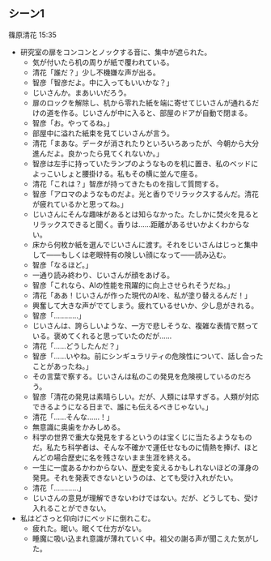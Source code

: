 ## シーン1
篠原清花 15:35

- 研究室の扉をコンコンとノックする音に、集中が遮られた。
    - 気が付いたら机の周りが紙で覆われている。
    - 清花「誰だ？」少し不機嫌な声が出る。
    - 智彦「智彦だよ。中に入ってもいいかな？」
    - じいさんか。まあいいだろう。
    - 扉のロックを解除し、机から零れた紙を端に寄せてじいさんが通れるだけの道を作る。じいさんが中に入ると、部屋のドアが自動で閉まる。
    - 智彦「お。やってるね。」
    - 部屋中に溢れた紙束を見てじいさんが言う。
    - 清花「まあな。データが消されたりといろいろあったが、今朝から大分進んだよ。良かったら見てくれないか。」
    - 智彦は左手に持っていたランプのようなものを机に置き、私のベッドによっこいしょと腰掛ける。私もその横に並んで座る。
    - 清花「これは？」智彦が持ってきたものを指して質問する。
    - 智彦「アロマのようなものだよ。光と香りでリラックスするんだ。清花が疲れているかと思ってね。」
    - じいさんにそんな趣味があるとは知らなかった。たしかに焚火を見るとリラックスできると聞く。香りは……距離があるせいかよくわからない。
    - 床から何枚か紙を選んでじいさんに渡す。それをじいさんはじっと集中して――もしくは老眼特有の険しい顔になって――読み込む。
    - 智彦「なるほど。」
    - 一通り読み終わり、じいさんが顔をあげる。
    - 智彦「これなら、AIの性能を飛躍的に向上させられそうだね。」
    - 清花「ああ！じいさんが作った現代のAIを、私が塗り替えるんだ！」
    - 興奮して大きな声がでてしまう。疲れているせいか、少し息がきれる。
    - 智彦「…………」
    - じいさんは、誇らしいような、一方で悲しそうな、複雑な表情で黙っている。褒めてくれると思っていたのだが……
    - 清花「……どうしたんだ？」
    - 智彦「……いやね。前にシンギュラリティの危険性について、話し合ったことがあったね。」
    - その言葉で察する。じいさんは私のこの発見を危険視しているのだろう。
    - 智彦「清花の発見は素晴らしい。だが、人類には早すぎる。人類が対応できるようになる日まで、誰にも伝えるべきじゃない。」
    - 清花「……そんな……！」
    - 無意識に奥歯をかみしめる。
    - 科学の世界で重大な発見をするというのは宝くじに当たるようなものだ。私たち科学者は、そんな不確かで運任せなものに情熱を捧げ、ほとんどの場合歴史に名を残さないまま生涯を終える。
    - 一生に一度あるかわからない、歴史を変えるかもしれないほどの渾身の発見。それを発表できないというのは、とても受け入れがたい。
    - 清花「…………」
    - じいさんの意見が理解できないわけではない。だが、どうしても、受け入れることができない。
- 私はどさっと仰向けにベッドに倒れこむ。
    - 疲れた。眠い。眠くて仕方がない。
    - 睡魔に吸い込まれ意識が薄れていく中。祖父の謝る声が聞こえた気がした。